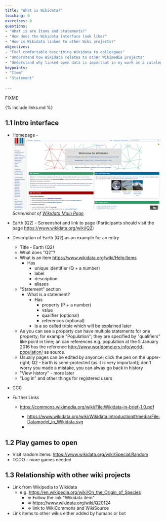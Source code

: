 ```yaml
---
title: "What is Wikidata?"
teaching: 0
exercises: 0
questions:
- "What is are Items and Statements?"
- "How does the Wikidata interface look like?"
- "How is Wikidata linked to other Wiki projects?"
objectives:
- "Feel comfortable describing Wikidata to colleagues"
- "Understand how Wikidata relates to other Wikimedia projects"
- "Understand why linked open data is important in my work as a cataloging or teaching librarian"
keypoints:
- "Item"
- "Statement"

---
```

FIXME

{% include links.md %}

## 1.1 Intro interface ##

- Homepage - 
![Wikidata_Main_Page](../fig/Wikidata_Main_Page.png)  
*Screenshot of [Wikidata Main Page](https://www.wikidata.org/wiki/Wikidata:Main_Page)*

- Earth (Q2) - Screenshot and link to page (Participants should visit the page https://www.wikidata.org/wiki/Q2)
- Description of Earth (Q2) as an example for an entry
    - Title - Earth (Q2)
    - What does "Q2"?
    - What is an item https://www.wikidata.org/wiki/Help:Items
        - Has 
            - unique identifier (Q + a number)
            - label 
            - description
            - aliases
    - "Statement" section
        - What is a statement?
            - Has
                - property (P + a number)
                - value
                - qualifier (optional)
                - references (optional)
            - is a so called triple which will be explained later
    - As you can see a property can have multiple statements for one property; for example "Population"; they are specified by "qualifiers" like point in time; an can references e.g. population at the 5 January 2016 has the reference http://www.worldometers.info/world-population/ as source.
    - Usually pages can be edited by anyonce; click the pen on the upper-right; Q2 - Earth is semi-protected (as it is very important); don't worry you made a mistake, you can alway go back in history
    - "View history" - more later
    - "Log in" and other things for registered users
- CC0 
- Further Links
    - https://commons.wikimedia.org/wiki/File:Wikidata-in-brief-1.0.pdf
        
        - https://www.wikidata.org/wiki/Wikidata:Introduction#/media/File:Datamodel_in_Wikidata.svg
        - 

## 1.2 Play games to open ##

- Visit random items: https://www.wikidata.org/wiki/Special:Random
- TODO - more games needed

## 1.3 Relationship with other wiki projects ##
- Link from Wikipedia to Wikidata
    - e.g. https://en.wikipedia.org/wiki/On_the_Origin_of_Species
        - => Follow the link "Wikidata item"
        - => https://www.wikidata.org/wiki/Q20124
        - => link to WikiCommons and WikiSource
-  Link items to other wikis either added by humans or bot
